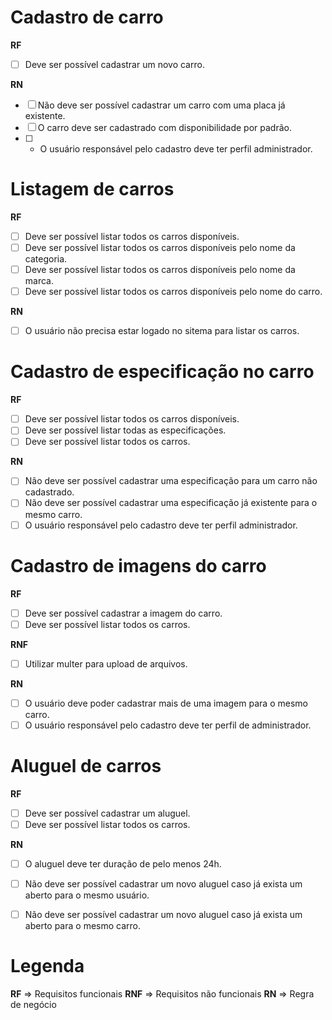 
# Cadastro de carro

  **RF**
  - [ ] Deve ser possível cadastrar um novo carro.

  **RN**
  - [ ] Não deve ser possível cadastrar um carro com uma placa já existente.
  - [ ] O carro deve ser cadastrado com disponibilidade por padrão.
  - [ ] * O usuário responsável pelo cadastro deve ter perfil administrador.

# Listagem de carros

  **RF**
  - [ ] Deve ser possível listar todos os carros disponíveis.
  - [ ] Deve ser possível listar todos os carros disponíveis pelo nome da categoria.
  - [ ] Deve ser possível listar todos os carros disponíveis pelo nome da marca.
  - [ ] Deve ser possível listar todos os carros disponíveis pelo nome do carro.

  **RN**
  - [ ] O usuário não precisa estar logado no sitema para listar os carros.

# Cadastro de especificação no carro

  **RF**
  - [ ] Deve ser possível listar todos os carros disponíveis.
  - [ ] Deve ser possível listar todas as especificações.
  - [ ] Deve ser possível listar todos os carros.

  **RN**
  - [ ] Não deve ser possível cadastrar uma especificação para um carro não cadastrado.
  - [ ] Não deve ser possível cadastrar uma especificação já existente para o mesmo carro.
  - [ ] O usuário responsável pelo cadastro deve ter perfil administrador.

# Cadastro de imagens do carro

  **RF**
  - [ ] Deve ser possível cadastrar a imagem do carro.
  - [ ] Deve ser possível listar todos os carros.

  **RNF**
  - [ ] Utilizar multer para upload de arquivos.

  **RN**
  - [ ] O usuário deve poder cadastrar mais de uma imagem para o mesmo carro.
  - [ ] O usuário responsável pelo cadastro deve ter perfil de administrador.

# Aluguel de carros

  **RF**
  - [ ] Deve ser possível cadastrar um aluguel.
  - [ ] Deve ser possível listar todos os carros.

  **RN**
  - [ ] O aluguel deve ter duração de pelo menos 24h.
  - [ ] Não deve ser possível cadastrar um novo aluguel caso já exista um aberto para o mesmo usuário.
  - [ ] Não deve ser possível cadastrar um novo aluguel caso já exista um aberto para o mesmo carro.


# Legenda
  **RF** => Requisitos funcionais
  **RNF** => Requisitos não funcionais
  **RN** => Regra de negócio